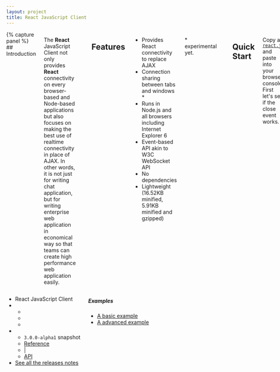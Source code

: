 ```yaml
---
layout: project
title: React JavaScript Client
---
```

<div class="row">
<div class="large-8 columns text">
{% capture panel %}
## Introduction

The **React** JavaScript Client not only provides **React** connectivity on every browser-based and Node-based applications but also focuses on making the best use of realtime connectivity in place of AJAX. In other words, it is not just for writing chat application, but for writing enterprise web application in economical way so that teams can create high performance web application easily.

---

## Features

* Provides React connectivity to replace AJAX
* Connection sharing between tabs and windows *
* Runs in Node.js and all browsers including Internet Explorer 6
* Event-based API akin to W3C WebSocket API
* No dependencies
* Lightweight (16.52KB minified, 5.91KB minified and gzipped)

\* experimental yet.

---

## Quick Start

Copy a [`react.js`](https://raw.githubusercontent.com/Atmosphere/react-javascript-client/master/react.js) and paste into your browser console. First let's see if the close event works.

```javascript
react.open("http://localhost:8000/react", {reconnect: false})
.on("close", function(reason) {
	console.log(reason);
});
```

Once you've received the close event, it's time to set up and run a react server on port 8000. If the server has started, you will be able to open connection normally.

```javascript
react.open("http://localhost:8000/react", {reconnect: false})
.on("open", function() {
	window.socket = this;
	console.log("A connection is opened");
});
```

Once the open event is fired, you can access the above socket by `socket`. Have fun!
{% endcapture %}{{ panel | markdownify }}
</div>
<div class="large-4 columns text">
	<ul class="pricing-table project-widget">
	    <li class="title text-left">React JavaScript Client</li>
	    <li class="bullet-item">
		    <ul class="inline-list icons">
		    	<li><a href="https://github.com/Atmosphere/react-javascript-client" title="GitHub repository"><i class="fi-social-github size-36"></i></a></li>
		    	<li><a href="https://github.com/Atmosphere/react-javascript-client/issues" title="Issue tracker"><i class="fi-compass size-36"></i></a></li>
		    	<li><a href="http://groups.google.com/group/atmosphere-framework" title="Forum"><i class="fi-comments size-36"></i></a></li>
		    </ul>
	    </li>
	    <li class="bullet-item">
		    <ul class="inline-list documentation">
		    	<li class="version"><code>3.0.0-alpha1</code> <span class="secondary label">snapshot</span></li>
		    	<li><a href="#">Reference</a></li>
		    	<li>|</li>
		    	<li><a href="#">API</a></li>
		    </ul>
	    </li>
	    <li class="description release-link"><a href="https://github.com/Atmosphere/react-javascript-client/releases">See all the releases notes</a></li>
	</ul>
	<div class="panel project-links">
		<h5>Examples</h5>
		<ul class="no-bullet">
			<li><a href="#">A basic example</a></li>
			<li><a href="#">A advanced example</a></li>
		</ul>
	</div>
</div>
</div>